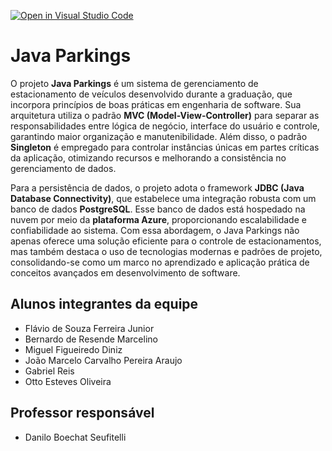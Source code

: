 [![Open in Visual Studio Code](https://classroom.github.com/assets/open-in-vscode-2e0aaae1b6195c2367325f4f02e2d04e9abb55f0b24a779b69b11b9e10269abc.svg)](https://classroom.github.com/online_ide?assignment_repo_id=15826025&assignment_repo_type=AssignmentRepo)
# Java Parkings
O projeto **Java Parkings** é um sistema de gerenciamento de estacionamento de veículos desenvolvido durante a graduação, que incorpora princípios de boas práticas em engenharia de software. Sua arquitetura utiliza o padrão **MVC (Model-View-Controller)** para separar as responsabilidades entre lógica de negócio, interface do usuário e controle, garantindo maior organização e manutenibilidade. Além disso, o padrão **Singleton** é empregado para controlar instâncias únicas em partes críticas da aplicação, otimizando recursos e melhorando a consistência no gerenciamento de dados. 

Para a persistência de dados, o projeto adota o framework **JDBC (Java Database Connectivity)**, que estabelece uma integração robusta com um banco de dados **PostgreSQL**. Esse banco de dados está hospedado na nuvem por meio da **plataforma Azure**, proporcionando escalabilidade e confiabilidade ao sistema. Com essa abordagem, o Java Parkings não apenas oferece uma solução eficiente para o controle de estacionamentos, mas também destaca o uso de tecnologias modernas e padrões de projeto, consolidando-se como um marco no aprendizado e aplicação prática de conceitos avançados em desenvolvimento de software.

## Alunos integrantes da equipe

* Flávio de Souza Ferreira Junior
* Bernardo de Resende Marcelino
* Miguel Figueiredo Diniz
* João Marcelo Carvalho Pereira Araujo
* Gabriel Reis
* Otto Esteves Oliveira

## Professor responsável 

* Danilo Boechat Seufitelli

